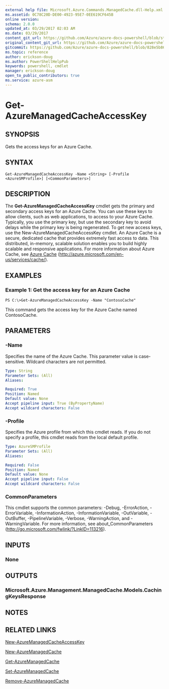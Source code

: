 ```yaml
---
external help file: Microsoft.Azure.Commands.ManagedCache.dll-Help.xml
ms.assetid: 0C78C20D-DE00-4923-95E7-0EE619CF645B
online version:
schema: 2.0.0
updated_at: 03/29/2017 02:03 AM
ms.date: 03/29/2017
content_git_url: https://github.com/Azure/azure-docs-powershell/blob/staging/azureps-cmdlets-docs/ServiceManagement/Azure/v3.7.0/Get-AzureManagedCacheAccessKey.md
original_content_git_url: https://github.com/Azure/azure-docs-powershell/blob/staging/azureps-cmdlets-docs/ServiceManagement/Azure/v3.7.0/Get-AzureManagedCacheAccessKey.md
gitcommit: https://github.com/Azure/azure-docs-powershell/blob/828e5b8648af6bdf3119ffe0cd409647f00de183
ms.topic: reference
author: erickson-doug
ms.author: PowerShellHelpPub
keywords: powershell, cmdlet
manager: erickson-doug
open_to_public_contributors: true
ms.service: azure-asm
---
```


# Get-AzureManagedCacheAccessKey

## SYNOPSIS
Gets the access keys for an Azure Cache.

## SYNTAX

```
Get-AzureManagedCacheAccessKey -Name <String> [-Profile <AzureSMProfile>] [<CommonParameters>]
```

## DESCRIPTION
The **Get-AzureManagedCacheAccessKey** cmdlet gets the primary and secondary access keys for an Azure Cache.
You can use these keys to allow clients, such as web applications, to access to your Azure Cache.
Typically, you use the primary key, but use the secondary key to avoid delays while the primary key is being regenerated.
To get new access keys, use the New-AzureManagedCacheAccessKey cmdlet.
An Azure Cache is a secure, dedicated cache that provides extremely fast access to data.
This distributed, in-memory, scalable solution enables you to build highly scalable and responsive applications.
For more information about Azure Cache, see [Azure Cache](http://azure.microsoft.com/en-us/services/cache/) (http://azure.microsoft.com/en-us/services/cache/).

## EXAMPLES

### Example 1: Get the access key for an Azure Cache
```
PS C:\>Get-AzureManagedCacheAccessKey -Name "ContosoCache"
```

This command gets the access key for the Azure Cache named ContosoCache.

## PARAMETERS

### -Name
Specifies the name of the Azure Cache.
This parameter value is case-sensitive.
Wildcard characters are not permitted.

```yaml
Type: String
Parameter Sets: (All)
Aliases: 

Required: True
Position: Named
Default value: None
Accept pipeline input: True (ByPropertyName)
Accept wildcard characters: False
```

### -Profile
Specifies the Azure profile from which this cmdlet reads.
If you do not specify a profile, this cmdlet reads from the local default profile.

```yaml
Type: AzureSMProfile
Parameter Sets: (All)
Aliases: 

Required: False
Position: Named
Default value: None
Accept pipeline input: False
Accept wildcard characters: False
```

### CommonParameters
This cmdlet supports the common parameters: -Debug, -ErrorAction, -ErrorVariable, -InformationAction, -InformationVariable, -OutVariable, -OutBuffer, -PipelineVariable, -Verbose, -WarningAction, and -WarningVariable. For more information, see about_CommonParameters (http://go.microsoft.com/fwlink/?LinkID=113216).

## INPUTS

### None

## OUTPUTS

### Microsoft.Azure.Management.ManagedCache.Models.CachingKeysResponse

## NOTES

## RELATED LINKS

[New-AzureManagedCacheAccessKey](./New-AzureManagedCacheAccessKey.md)

[New-AzureManagedCache](./New-AzureManagedCache.md)

[Get-AzureManagedCache](./Get-AzureManagedCache.md)

[Set-AzureManagedCache](./Set-AzureManagedCache.md)

[Remove-AzureManagedCache](./Remove-AzureManagedCache.md)


